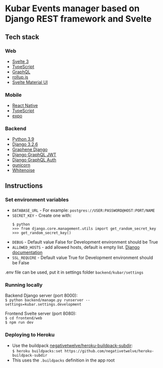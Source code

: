 # Kubar Events manager based on Django REST framework and Svelte

## Tech stack

### Web

- [Svelte 3](https://svelte.dev/)
- [TypeScript](https://www.typescriptlang.org/)
- [GraphQL](https://graphql.org/)
- [rollup.js](https://rollupjs.org/)
- [Svelte Material UI](https://sveltematerialui.com/)

### Mobile

- [React Native](https://reactnative.dev/)
- [TypeScript](https://www.typescriptlang.org/)
- [expo](https://expo.io/)

### Backend

- [Python 3.9](https://www.python.org/)
- [Django 3.2.6](https://www.djangoproject.com/)
- [Graphene Django](https://docs.graphene-python.org/)
- [Django GraphQL JWT](https://django-graphql-jwt.domake.io/)
- [Django GraphQL Auth ](https://django-graphql-auth.readthedocs.io/)
- [gunicorn](https://gunicorn.org/)
- [Whitenoise](http://whitenoise.evans.io/)

## Instructions

### Set environment variables

- `DATABASE_URL` - For example: `postgres://USER:PASSWORD@HOST:PORT/NAME`
- `SECRET_KEY` - Create one with:
    ```
    $ python
    >>> from django.core.management.utils import get_random_secret_key
    >>> get_random_secret_key()
    ```
- `DEBUG` - Default value False for Development environment should be True
- `ALLOWED_HOSTS` - add allowed hosts, default is empty
  list. [Django documentation](https://docs.djangoproject.com/en/3.1/ref/settings/#allowed-hosts)
- `SSL_REQUIRE` - Default value True for Development environment should be False

.env file can be used, put it in settings folder `backend/kubar/settings`

### Running locally

Backend Django server (port 8000):  
`$ python backend/manage.py runserver --settings=kubar.settings.development`

Frontend Svelte server (port 8080):  
`$ cd frontend/web`  
`$ npm run dev`

### Deploying to Heroku

- Use the
  buildpack [negativetwelve/heroku-buildpack-subdir](https://github.com/negativetwelve/heroku-buildpack-subdir):  
  ```$ heroku buildpacks:set https://github.com/negativetwelve/heroku-buildpack-subdir```
- This uses the `.buildpacks` definition in the app root
